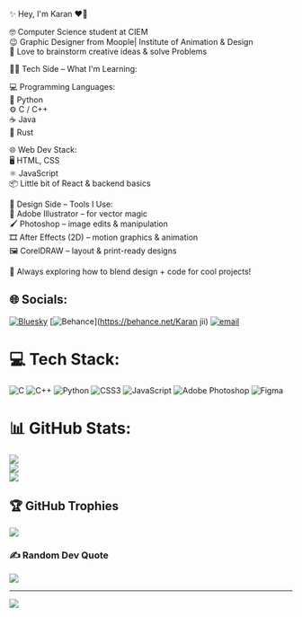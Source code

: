 ✨ Hey, I'm Karan ❤️‍🔥

 🤓 Computer Science student at CIEM<br/>
 😉 Graphic Designer from Moople| Institute of Animation & Design<br/>
 🥰 Love to brainstorm creative ideas & solve Problems<br/>

🧑‍💻 Tech Side – What I'm Learning:<br/>

💻 Programming Languages:<br/>
🐍 Python<br/>
⚙️ C / C++<br/>
☕ Java<br/>
🦀 Rust<br/>

🌐 Web Dev Stack:<br/>
🖥️ HTML, CSS<br/>
⚛️ JavaScript<br/>
📦 Little bit of React & backend basics<br/>

🎨 Design Side – Tools I Use:<br/>
🧩 Adobe Illustrator – for vector magic<br/>
🖌️ Photoshop – image edits & manipulation<br/>
🎞️ After Effects (2D) – motion graphics & animation<br/>
🖼️ CorelDRAW – layout & print-ready designs<br/>

🧠 Always exploring how to blend design + code for cool projects!<br/>


## 🌐 Socials:
[![Bluesky](https://img.shields.io/badge/bluesky-0285FF?style=for-the-badge&logo=bluesky&logoColor=%23FFFFFF)](https://bsky.app/profile/Karanji) [![Behance](https://img.shields.io/badge/Behance-1769ff?logo=behance&logoColor=white)](https://behance.net/Karan jii) [![email](https://img.shields.io/badge/Email-D14836?logo=gmail&logoColor=white)](mailto:krnhitech9934@gmail.com) 

# 💻 Tech Stack:
![C](https://img.shields.io/badge/c-%2300599C.svg?style=for-the-badge&logo=c&logoColor=white) ![C++](https://img.shields.io/badge/c++-%2300599C.svg?style=for-the-badge&logo=c%2B%2B&logoColor=white) ![Python](https://img.shields.io/badge/python-3670A0?style=for-the-badge&logo=python&logoColor=ffdd54) ![CSS3](https://img.shields.io/badge/css3-%231572B6.svg?style=for-the-badge&logo=css3&logoColor=white) ![JavaScript](https://img.shields.io/badge/javascript-%23323330.svg?style=for-the-badge&logo=javascript&logoColor=%23F7DF1E) ![Adobe Photoshop](https://img.shields.io/badge/adobe%20photoshop-%2331A8FF.svg?style=for-the-badge&logo=adobe%20photoshop&logoColor=white) ![Figma](https://img.shields.io/badge/figma-%23F24E1E.svg?style=for-the-badge&logo=figma&logoColor=white)
# 📊 GitHub Stats:
![](https://github-readme-stats.vercel.app/api?username=OpKrn&theme=neon&hide_border=false&include_all_commits=false&count_private=false)<br/>
![](https://nirzak-streak-stats.vercel.app/?user=OpKrn&theme=neon&hide_border=false)<br/>
![](https://github-readme-stats.vercel.app/api/top-langs/?username=OpKrn&theme=neon&hide_border=false&include_all_commits=false&count_private=false&layout=compact)

## 🏆 GitHub Trophies
![](https://github-profile-trophy.vercel.app/?username=OpKrn&theme=radical&no-frame=false&no-bg=true&margin-w=4)

### ✍️ Random Dev Quote
![](https://quotes-github-readme.vercel.app/api?type=horizontal&theme=radical)

---
[![](https://visitcount.itsvg.in/api?id=OpKrn&icon=8&color=2)](https://visitcount.itsvg.in)

<!-- Proudly created with GPRM ( https://gprm.itsvg.in ) -->

